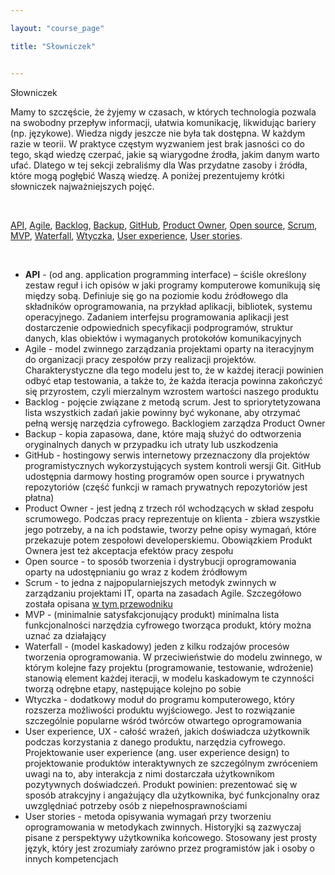 ```yaml
---

layout: "course_page"

title: "Słowniczek"


---
```



<div class="text-center screen-title">
Słowniczek
</div>

<div class="screen-content">
  <p>Mamy to szczęście, że żyjemy w czasach, w których technologia pozwala na swobodny przepływ informacji, ułatwia komunikację, likwidując bariery (np. językowe). Wiedza nigdy jeszcze nie była tak dostępna. W każdym razie w teorii. W praktyce częstym wyzwaniem jest brak jasności co do tego, skąd wiedzę czerpać, jakie są wiarygodne źrodła, jakim danym warto ufać. Dlatego w tej sekcji zebraliśmy dla Was przydatne zasoby i źródła, które mogą pogłębić Waszą wiedzę. A poniżej prezentujemy krótki słowniczek najważniejszych pojęć.</p> 
 
 &nbsp;
 <p>
<a class="content-link" href="#api">API</a>, 
<a class="content-link" href="#agile">Agile</a>, 
<a class="content-link" href="#backlog">Backlog</a>, 
<a class="content-link" href="#backup">Backup</a>, 
<a class="content-link" href="#github">GitHub</a>, 
<a class="content-link" href="#product_owner">Product Owner</a>,  
<a class="content-link" href="#open_source">Open source</a>, 
<a class="content-link" href="#scrum">Scrum</a>, 
<a class="content-link" href="#mvp">MVP</a>, 
<a class="content-link" href="#waterfall">Waterfall</a>,
<a class="content-link" href="#wtyczka">Wtyczka</a>,
<a class="content-link" href="#user_experience">User experience</a>,
<a class="content-link" href="#user_stories">User stories</a>.
 </p> 
  &nbsp;
  <ul>
  <li class="bullet"><a class="content-link dictionary" name="api"><strong>API</strong></a> - (od ang. application programming interface) –  ściśle określony zestaw reguł i ich opisów w jaki programy komputerowe komunikują się między sobą. Definiuje się go na poziomie kodu źródłowego dla składników oprogramowania, na przykład aplikacji, bibliotek, systemu operacyjnego. Zadaniem interfejsu programowania aplikacji jest dostarczenie odpowiednich specyfikacji podprogramów, struktur danych, klas obiektów i wymaganych protokołów komunikacyjnych</li>
<li class="bullet"><a class="content-link dictionary" name="agile">Agile</strong></a> - model zwinnego zarządzania projektami oparty na iteracyjnym do organizacji pracy zespołów przy realizacji projektów. Charakterystyczne dla tego modelu jest to, że w każdej iteracji powinien odbyć etap testowania, a także to, że każda iteracja powinna zakończyć się przyrostem, czyli mierzalnym wzrostem wartości naszego produktu</li>
<li class="bullet"><a class="content-link dictionary" name="backlog">Backlog</strong></a> - pojęcie związane z metodą scrum. Jest to spriorytetyzowana lista wszystkich zadań jakie powinny być wykonane, aby otrzymać pełną wersję narzędzia cyfrowego. Backlogiem zarządza Product Owner</li>
<li class="bullet"><a class="content-link dictionary" name="backup">Backup</strong></a> - kopia zapasowa, dane, które mają służyć do odtworzenia oryginalnych danych w przypadku ich utraty lub uszkodzenia</li>
<li class="bullet"><a class="content-link dictionary" name="github">GitHub</strong></a> - hostingowy serwis internetowy przeznaczony dla projektów programistycznych wykorzystujących system kontroli wersji Git. GitHub udostępnia darmowy hosting programów open source i prywatnych repozytoriów (część funkcji w ramach prywatnych repozytoriów jest płatna)</li>
<li class="bullet"><a class="content-link dictionary" name="product_owner">Product Owner</strong></a> -  jest jedną z trzech ról wchodzących w skład zespołu scrumowego. Podczas pracy reprezentuje on klienta - zbiera wszystkie jego  potrzeby, a na ich podstawie, tworzy pełne opisy wymagań, które przekazuje potem zespołowi developerskiemu. Obowiązkiem Produkt Ownera jest też akceptacja efektów pracy zespołu</li>
<li class="bullet"><a class="content-link dictionary" name="open_source">Open source</strong></a> - to sposób tworzenia i dystrybucji oprogramowania oparty na udostępnianiu go wraz z kodem źródłowym</li>  
<li class="bullet"><a class="content-link dictionary" name="scrum">Scrum</strong></a> - to jedna z najpopularniejszych metodyk zwinnych w zarządzaniu projektami IT, oparta na zasadach Agile. Szczegółowo została opisana <a class="content-link" target="_blank" href="https://www.scrumguides.org/docs/scrumguide/v1/scrum-guide-us.pdf">w tym przewodniku</a></li>
<li class="bullet"><a class="content-link dictionary" name="mvp">MVP</strong></a> - (minimalnie satysfakcjonujący produkt) minimalna lista funkcjonalności narzędzia cyfrowego tworząca produkt, który można uznać za działający</li>  
<li class="bullet"><a class="content-link dictionary" name="waterfall">Waterfall</strong></a> - (model kaskadowy) jeden z kilku rodzajów procesów tworzenia oprogramowania. W przeciwieństwie do modelu zwinnego, w którym kolejne fazy projektu (programowanie, testowanie, wdrożenie) stanowią element każdej iteracji, w modelu kaskadowym te czynności tworzą odrębne etapy, następujące kolejno po sobie</li>    
<li class="bullet"><a class="content-link dictionary" name="wtyczka">Wtyczka</strong></a> -  dodatkowy moduł do programu komputerowego, który rozszerza możliwości produktu wyjściowego. Jest to rozwiązanie szczególnie popularne wśród twórców otwartego oprogramowania</li>     
<li class="bullet"><a class="content-link dictionary" name="user_experience">User experience, UX</strong></a> - całość wrażeń, jakich doświadcza użytkownik podczas korzystania z danego produktu, narzędzia cyfrowego. Projektowanie user experience (ang. user experience design) to projektowanie produktów interaktywnych ze szczególnym zwróceniem uwagi na to, aby interakcja z nimi dostarczała użytkownikom pozytywnych doświadczeń. Produkt powinien: prezentować się w sposób atrakcyjny i angażujący dla użytkownika, być funkcjonalny oraz uwzględniać potrzeby osób z niepełnosprawnościami</li>    
<li class="bullet"><a class="content-link dictionary" name="user_stories">User stories</strong></a> - metoda opisywania wymagań przy tworzeniu oprogramowania w metodykach zwinnych. Historyjki są zazwyczaj pisane z perspektywy użytkownika końcowego. Stosowany jest prosty język, który jest zrozumiały zarówno przez programistów jak i osoby o innych kompetencjach</li>     
  </ul> 
</div>
